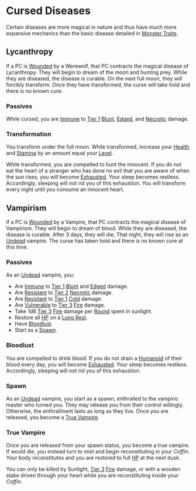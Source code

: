 # Cursed Diseases

Certain diseases are more magical in nature and thus have much more expansive mechanics than the basic disease detailed in [Monster Traits](Monster%20Traits.md).

## Lycanthropy

If a PC is [Wounded](../../Game%20Procedures/Conditions/Wounded.md) by a Werewolf, that PC contracts the magical disease of Lycanthropy. They will begin to dream of the moon and hunting prey. While they are diseased, the disease is curable. On the next full moon, they will forcibly transform. Once they have transformed, the curse will take hold and there is no known cure.

### Passives

While cursed, you are [Immune](../../Game%20Procedures/Conditions/Immune.md) to [Tier 1](../../Game%20Procedures/Combat/Damage/Damage%20Tiers/Tier%201.md) [Blunt](../../Game%20Procedures/Combat/Damage/Damage%20Types/Blunt.md), [Edged](../../Game%20Procedures/Combat/Damage/Damage%20Types/Edged.md), and [Necrotic](../../Game%20Procedures/Combat/Damage/Damage%20Types/Necrotic.md) damage.

### Transformation

You transform under the full moon. While transformed, increase your [Health](../../Player%20Characters/Attributes/Health.md) and [Stamina](../../Player%20Characters/Attributes/Stamina.md) by an amount equal your [Level](../../Player%20Characters/Progression/Level.md).

While transformed, you are compelled to hunt the innocent. If you do not eat the heart of a stranger who has done no evil that you are aware of when the sun rises, you will become [Exhausted](../../Game%20Procedures/Conditions/Exhausted.md). Your sleep becomes restless. Accordingly, sleeping will not rid you of this exhaustion. You will transform every night until you consume an innocent heart.

## Vampirism

If a PC is [Wounded](../../Game%20Procedures/Conditions/Wounded.md) by a Vampire, that PC contracts the magical disease of Vampirism. They will begin to dream of blood. While they are diseased, the disease is curable. After 3 days, they will die, That night, they will rise as an [Undead](../Creature%20Types/Undead.md) vampire. The curse has taken hold and there is no known cure at this time.

### Passives

As an [Undead](../Creature%20Types/Undead.md) vampire, you:

- Are [Immune](../../Game%20Procedures/Conditions/Immune.md) to [Tier 1](../../Game%20Procedures/Combat/Damage/Damage%20Tiers/Tier%201.md) [Blunt](../../Game%20Procedures/Combat/Damage/Damage%20Types/Blunt.md) and [Edged](../../Game%20Procedures/Combat/Damage/Damage%20Types/Edged.md) damage.
- Are [Resistant](../../Game%20Procedures/Conditions/Resistant.md) to [Tier 2](../../Game%20Procedures/Combat/Damage/Damage%20Tiers/Tier%202.md) [Necrotic](../../Game%20Procedures/Combat/Damage/Damage%20Types/Necrotic.md) damage.
- Are [Resistant](../../Game%20Procedures/Conditions/Resistant.md) to [Tier 1](../../Game%20Procedures/Combat/Damage/Damage%20Tiers/Tier%202.md) [Cold](../../Game%20Procedures/Combat/Damage/Damage%20Types/Cold.md) damage.
- Are [Vulnerable](../../Game%20Procedures/Conditions/Vulnerable.md) to [Tier 3](../../Game%20Procedures/Combat/Damage/Damage%20Tiers/Tier%203.md) [Fire](../../Magic/Spells/Spell%20Domains/Fire.md) damage.
- Take 1d6 [Tier 3](../../Game%20Procedures/Combat/Damage/Damage%20Tiers/Tier%203.md) [Fire](../../Game%20Procedures/Combat/Damage/Damage%20Types/Fire.md) damage per [Round](../../Game%20Procedures/Core%20Procedures/Round.md) spent in sunlight.
- Restore all [HP](../../Player%20Characters/Point%20Pools/Health%20Points.md) on a [Long Rest](../../Game%20Procedures/Core%20Procedures/Resting.md#Long%20Rest).
- Have [Bloodlust](#Bloodlust).
- Start as a [Spawn](#Spawn).

### Bloodlust

You are compelled to drink blood. If you do not drain a [Humanoid](../Creature%20Types/Humanoid.md) of their blood every day, you will become [Exhausted](../../Game%20Procedures/Conditions/Exhausted.md). Your sleep becomes restless. Accordingly, sleeping will not rid you of this exhaustion.

### Spawn

As an [Undead](../Creature%20Types/Undead.md) vampire, you start as a spawn, enthralled to the vampiric master who turned you. They may release you from their control willingly. Otherwise, the enthrallment lasts as long as they live. Once you are released, you become a [True Vampire](#True%20Vampire).

### True Vampire

Once you are released from your spawn status, you become a true vampire. If would die, you instead turn to mist and begin reconstituting in your *Coffin*. Your body reconstitutes and you are restored to full [HP](../../Player%20Characters/Point%20Pools/Health%20Points.md) at the next dusk.

You can only be killed by Sunlight, [Tier 3](../../Game%20Procedures/Combat/Damage/Damage%20Tiers/Tier%203.md) [Fire](../../Game%20Procedures/Combat/Damage/Damage%20Types/Fire.md) damage, or with a wooden stake driven through your heart while you are reconstituting inside your *Coffin*.
